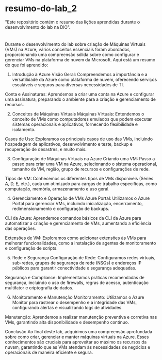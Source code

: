# resumo-do-lab_2
"Este repositório contém o resumo das lições aprendidas durante o desenvolvimento do lab na DIO".

#
Durante o desenvolvimento do lab sobre criação de Máquinas Virtuais (VMs) na Azure, vários conceitos essenciais foram abordados, proporcionando uma compreensão sólida sobre como configurar e gerenciar VMs na plataforma de nuvem da Microsoft. Aqui está um resumo do que foi aprendido:

1. Introdução à Azure
Visão Geral: Compreendemos a importância e a versatilidade da Azure como plataforma de nuvem, oferecendo serviços escaláveis e seguros para diversas necessidades de TI.

Conta e Assinaturas: Aprendemos a criar uma conta na Azure e configurar uma assinatura, preparando o ambiente para a criação e gerenciamento de recursos.

2. Conceitos de Máquinas Virtuais
Máquinas Virtuais: Entendemos o conceito de VMs como computadores emulados que podem executar sistemas operacionais e aplicativos, fornecendo flexibilidade e isolamento.

Casos de Uso: Exploramos os principais casos de uso das VMs, incluindo hospedagem de aplicativos, desenvolvimento e teste, backup e recuperação de desastres, e muito mais.

3. Configuração de Máquinas Virtuais na Azure
Criando uma VM: Passo a passo para criar uma VM na Azure, selecionando o sistema operacional, tamanho da VM, região, grupo de recursos e configurações de rede.

Tipos de VM: Conhecemos os diferentes tipos de VMs disponíveis (Séries A, D, E, etc.), cada um otimizado para cargas de trabalho específicas, como computação, memória, armazenamento e uso geral.

4. Gerenciamento e Operação de VMs
Azure Portal: Utilizamos o Azure Portal para gerenciar VMs, incluindo inicialização, encerramento, redimensionamento e configuração de backups.

CLI da Azure: Aprendemos comandos básicos da CLI da Azure para automatizar a criação e gerenciamento de VMs, aumentando a eficiência das operações.

Extensões de VM: Exploramos como adicionar extensões às VMs para melhorar funcionalidades, como a instalação de agentes de monitoramento e configuração de scripts.

5. Rede e Segurança
Configuração de Rede: Configuramos redes virtuais, sub-redes, grupos de segurança de rede (NSGs) e endereços IP públicos para garantir conectividade e segurança adequadas.

Segurança e Compliance: Implementamos práticas recomendadas de segurança, incluindo o uso de firewalls, regras de acesso, autenticação multifator e criptografia de dados.

6. Monitoramento e Manutenção
Monitoramento: Utilizamos o Azure Monitor para rastrear o desempenho e a integridade das VMs, configurando alertas e visualizando logs de atividades.

Manutenção: Aprendemos a realizar manutenção preventiva e corretiva nas VMs, garantindo alta disponibilidade e desempenho contínuo.

Conclusão
Ao final deste lab, adquirimos uma compreensão aprofundada sobre como criar, gerenciar e manter máquinas virtuais na Azure. Esses conhecimentos são cruciais para aproveitar ao máximo os recursos da nuvem, garantindo que as VMs atendam às necessidades de negócios e operacionais de maneira eficiente e segura.
